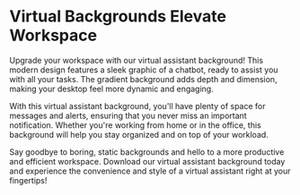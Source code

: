 <!--font:Montserrat-->

# Virtual Backgrounds Elevate Workspace

Upgrade your workspace with our virtual assistant background! This modern design features a sleek graphic of a chatbot, ready to assist you with all your tasks. The gradient background adds depth and dimension, making your desktop feel more dynamic and engaging.

With this virtual assistant background, you'll have plenty of space for messages and alerts, ensuring that you never miss an important notification. Whether you're working from home or in the office, this background will help you stay organized and on top of your workload.

Say goodbye to boring, static backgrounds and hello to a more productive and efficient workspace. Download our virtual assistant background today and experience the convenience and style of a virtual assistant right at your fingertips!

<!--

Write me markdown content of website with wallpaper:

"A wallpaper with a simple graphic of a virtual assistant or chatbot, with space for messages and alerts, set against a gradient background."

The header of the page should not be copy of the text but rather a real content of the website which is using this wallpaper.


---


# Virtual Assistant Wallpaper

Enhance your digital workspace with our virtual assistant wallpaper! Featuring a minimalist graphic of a chatbot, this wallpaper provides ample space for messages and alerts. The design is set against a gradient background that adds depth and dimension to your desktop.

Whether you're a tech enthusiast or simply looking to spruce up your computer screen, our virtual assistant wallpaper is the perfect addition to any workspace. Download it now and experience the convenience and style of a virtual assistant right at your fingertips!


---


Heading should not include word "wallpaper". The website should not be about the wallpaper itself, wallpaper is just a related background, rewrite whole content.


---


# Elevate Your Digital Workspace with a Virtual Assistant

Transform your digital workspace with our virtual assistant background! This sleek and modern design features a simple graphic of a chatbot, ready to assist you with all your needs. The gradient background adds depth and dimension, making your desktop feel more dynamic and engaging.

With this virtual assistant background, you'll have plenty of space for messages and alerts, ensuring that you never miss an important notification. Whether you're working from home or in the office, this background will help you stay organized and on top of your tasks.

So why settle for a boring, static background when you can have a virtual assistant at your fingertips? Download our virtual assistant background today and take your digital workspace to the next level!


---


Heading is too long, rewrite whole content.


---


# Enhance Your Digital Workspace with a Virtual Assistant Background

Upgrade your digital workspace with our virtual assistant background! This modern and minimalist design features a sleek graphic of a chatbot, ready to help you with all your tasks. The gradient background adds depth and dimension, making your desktop feel more dynamic and engaging.

With this virtual assistant background, you'll have ample space for messages and alerts, ensuring that you never miss an important notification. Whether you're working remotely or in the office, this background will help you stay organized and on top of your workload.

Say goodbye to boring, static backgrounds and hello to a more productive and efficient workspace. Download our virtual assistant background today and experience the convenience and style of a virtual assistant right at your fingertips!


---


Heading is too long, rewrite whole content.


---


# Elevate Your Workspace with a Virtual Assistant Background

Upgrade your workspace with our virtual assistant background! This modern design features a sleek graphic of a chatbot, ready to assist you with all your tasks. The gradient background adds depth and dimension, making your desktop feel more dynamic and engaging.

With this virtual assistant background, you'll have plenty of space for messages and alerts, ensuring that you never miss an important notification. Whether you're working from home or in the office, this background will help you stay organized and on top of your workload.

Say goodbye to boring, static backgrounds and hello to a more productive and efficient workspace. Download our virtual assistant background today and experience the convenience and style of a virtual assistant right at your fingertips!


---


Write me a Google font which is best fitting for the website.

Pick from the list:
- Playfair Display
- Open Sans
- Futura
- Barlow Condensed
- Exo 2
- Raleway
- Poppins
- IBM Plex Sans
- Lobster
- Alegreya
- Roboto
- Orbitron
- Montserrat
- Lato
- Inter
- Great Vibes
- Dancing Script


Write just the font name nothing else.


---


Montserrat

-->

